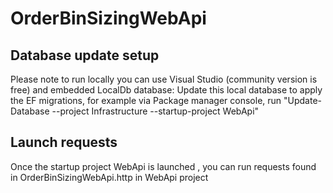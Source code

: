 # OrderBinSizingWebApi

## Database update setup

Please note to run locally you can use Visual Studio (community version is free) and embedded LocalDb database: 
Update this local database to apply the EF migrations, for example via Package manager console, run "Update-Database --project Infrastructure --startup-project WebApi"

## Launch requests

Once the startup project WebApi is launched , you can run requests found in OrderBinSizingWebApi.http in WebApi project


